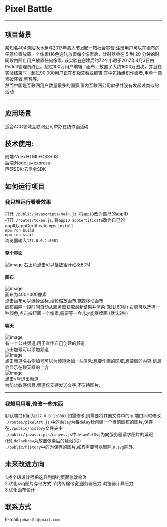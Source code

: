 # Pixel Battle
---
## 项目背景
某知名404网站Reddit与2017年愚人节发起一箱社会实验:注册用户可以在画布的任意位置放置一个像素(16色选1),放置每个像素后，计时器会在 5 到 20 分钟的时间段内阻止用户放置任何像素. 
该实验在创建后约72个小时于2017年4月3日由Reddit管理员终止。超过100万用户编辑了画布，放置了大约1600万图块，并且在实验结束时，超过90,000用户正在积极查看或编辑:其中包括组织作画者,用单一像素破坏者,黑客等.  
然而中国是互联网用户数量最多的国家,国内互联网公司似乎并没有发起过类似的活动

---
## 应用场景
适合ACG领域互联网公司举办在线作画活动

## 技术使用:
前端:Vue+HTML+CSS+JS  
后端:Node.js+express  
声网SDK:云信令SDK

## 如何运行项目
### 我只想运行看看效果
打开`./public/javascripts/main.js`, 将`appID`改为自己的appID  
打开`./routes/token.js`, 将`appID appCertificate`改为自己的appID,appCertificate
`npm install`  
`npm run build`  
`npm run start`  
浏览器输入`127.0.0.1:8081`
#### 整个界面
![image](https://github.com/damagegithub/RTE-2021-Innovation-Challenge/blob/master/Application-Challenge/%E3%80%90%E6%88%91%E5%86%99%E7%9A%84%E4%BB%A3%E7%A0%81%E4%B8%8D%E9%98%9F%E3%80%91PixelBattle/imgs/main.png)
右上角点击可以播放蜜汁动感BGM
#### 画布
![image](https://github.com/damagegithub/RTE-2021-Innovation-Challenge/blob/master/Application-Challenge/%E3%80%90%E6%88%91%E5%86%99%E7%9A%84%E4%BB%A3%E7%A0%81%E4%B8%8D%E9%98%9F%E3%80%91PixelBattle/imgs/canves.png)  
画布为400×400像素  
点击画布可以选择坐标,滚轮缩放画布,拖拽移动画布  
画布每隔一段时间自动从服务器获取最新结果并渲染 (默认60秒)
右侧可以选择一种颜色,点击按钮画一个像素,需要等一会儿才能继续画 (默认2秒)  
#### 聊天
![image](https://github.com/damagegithub/RTE-2021-Innovation-Challenge/blob/master/Application-Challenge/%E3%80%90%E6%88%91%E5%86%99%E7%9A%84%E4%BB%A3%E7%A0%81%E4%B8%8D%E9%98%9F%E3%80%91PixelBattle/imgs/chat.png)  
有一个公共频道,用于宣传自己创建的频道  
点击加号可以添加频道  
![image](https://github.com/damagegithub/RTE-2021-Innovation-Challenge/blob/master/Application-Challenge/%E3%80%90%E6%88%91%E5%86%99%E7%9A%84%E4%BB%A3%E7%A0%81%E4%B8%8D%E9%98%9F%E3%80%91PixelBattle/imgs/addChannel.png)  
点击频道名右侧加号可以为频道添加一些信息:想要作画的区域,想要画的内容,信息会显示在聊天框的上方  
![image](https://github.com/damagegithub/RTE-2021-Innovation-Challenge/blob/master/Application-Challenge/%E3%80%90%E6%88%91%E5%86%99%E7%9A%84%E4%BB%A3%E7%A0%81%E4%B8%8D%E9%98%9F%E3%80%91PixelBattle/imgs/goal.png)  
点击×号退出频道  
为防止敏感信息,频道仅支持发送文字,不支持图片.  

---
### 我想用用看,修改一些东西
默认端口和ip为`127.0.0.1:8081`,如需修改,则需要将其他文件中的ip,端口同时修改  
`./routes/pixelArt.js` 中的`delay`为每`delay`秒创建一个当前画布的图片,保存在`./public/history`文件夹中  
`./public/javascripts/canves.js`中`delayGetSvg`为向服务器请求图片的延迟(秒),`delayDraw`为放置像素后的延迟(秒)  
`./public/history`中的为保存的图片,如有需要可以删除,`0.svg`除外. 
 
## 未来改进方向
1.找个UI设计师把这丑到爆的页面修改修改  
2.优化svg图片存储方式,节约传输带宽,服务器压力,浏览器计算压力  
3.优化画布设计  

## 联系方式
E-mail:`jphandll@gmail.com`